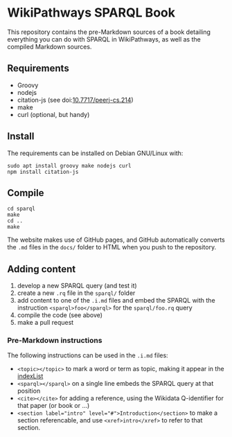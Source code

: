 # WikiPathways SPARQL Book

This repository contains the pre-Markdown sources of a book detailing
everything you can do with SPARQL in WikiPathways, as well as the
compiled Markdown sources.

## Requirements

- Groovy
- nodejs
- citation-js (see doi:[10.7717/peerj-cs.214](https://doi.org/10.7717/peerj-cs.214))
- make
- curl (optional, but handy)

## Install

The requirements can be installed on Debian GNU/Linux with:

```shell
sudo apt install groovy make nodejs curl
npm install citation-js
```

## Compile

```shell
cd sparql
make
cd ..
make
```

The website makes use of GitHub pages, and GitHub automatically converts
the `.md` files in the `docs/` folder to HTML when you push to the repository.

## Adding content

1. develop a new SPARQL query (and test it)
2. create a new `.rq` file in the `sparql/` folder
3. add content to one of the `.i.md` files and embed the SPARQL
   with the instruction `<sparql>foo</sparql>` for the `sparql/foo.rq` query
4. compile the code (see above)
5. make a pull request

### Pre-Markdown instructions

The following instructions can be used in the `.i.md` files:

- `<topic></topic>` to mark a word or term as topic, making it appear in the
  [indexList](docs/indexList.md)
- `<sparql></sparql>` on a single line embeds the SPARQL query at that position
- `<cite></cite>` for adding a reference, using the Wikidata Q-identifier for
  that paper (or book or ...)
- `<section label="intro" level="#">Introduction</section>` to make a section
  referencable, and use `<xref>intro</xref>` to refer to that section.
